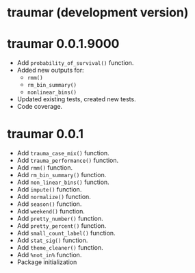 # traumar (development version)

# traumar 0.0.1.9000

 * Add `probability_of_survival()` function.
 * Added new outputs for:
   * `rmm()`
   * `rm_bin_summary()`
   * `nonlinear_bins()`
 * Updated existing tests, created new tests.
 * Code coverage.

# traumar 0.0.1

  * Add `trauma_case_mix()` function.
  * Add `trauma_performance()` function.
  * Add `rmm()` function.
  * Add `rm_bin_summary()` function.
  * Add `non_linear_bins()` function.
  * Add `impute()` function.
  * Add `normalize()` function.
  * Add `season()` function.
  * Add `weekend()` function.
  * Add `pretty_number()` function.
  * Add `pretty_percent()` function.
  * Add `small_count_label()` function.
  * Add `stat_sig()` function.
  * Add `theme_cleaner()` function.
  * Add `%not_in%` function.
  * Package initialization
